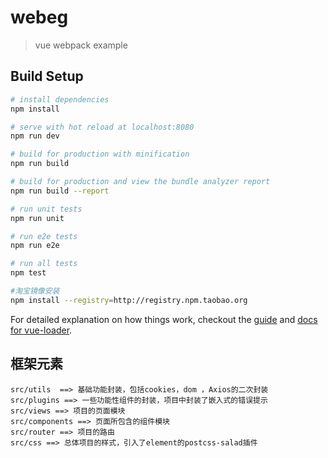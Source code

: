 # webeg

> vue webpack example

## Build Setup

``` bash
# install dependencies
npm install

# serve with hot reload at localhost:8080
npm run dev

# build for production with minification
npm run build

# build for production and view the bundle analyzer report
npm run build --report

# run unit tests
npm run unit

# run e2e tests
npm run e2e

# run all tests
npm test

#淘宝镜像安装
npm install --registry=http://registry.npm.taobao.org
```

For detailed explanation on how things work, checkout the [guide](http://vuejs-templates.github.io/webpack/) and [docs for vue-loader](http://vuejs.github.io/vue-loader).


## 框架元素

```
src/utils  ==> 基础功能封装，包括cookies，dom ，Axios的二次封装
src/plugins ==> 一些功能性组件的封装，项目中封装了嵌入式的错误提示
src/views ==> 项目的页面模块
src/components ==> 页面所包含的组件模块
src/router ==> 项目的路由
src/css ==> 总体项目的样式，引入了element的postcss-salad插件
```
